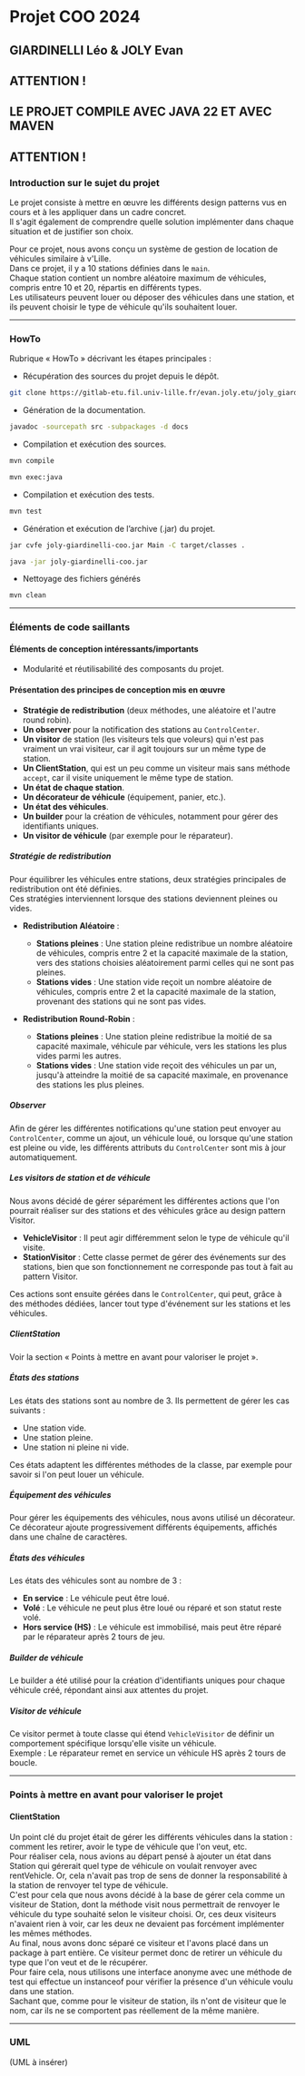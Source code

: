 # Projet COO 2024

## GIARDINELLI Léo & JOLY Evan

## ATTENTION ! 
## **LE PROJET COMPILE AVEC JAVA 22 ET AVEC MAVEN**
## ATTENTION !

### Introduction sur le sujet du projet

Le projet consiste à mettre en œuvre les différents design patterns vus en cours et à les appliquer dans un cadre concret.  
Il s'agit également de comprendre quelle solution implémenter dans chaque situation et de justifier son choix.

Pour ce projet, nous avons conçu un système de gestion de location de véhicules similaire à v'Lille.  
Dans ce projet, il y a 10 stations définies dans le `main`.  
Chaque station contient un nombre aléatoire maximum de véhicules, compris entre 10 et 20, répartis en différents types.  
Les utilisateurs peuvent louer ou déposer des véhicules dans une station, et ils peuvent choisir le type de véhicule qu'ils souhaitent louer.

---

### HowTo

Rubrique « HowTo » décrivant les étapes principales :
- Récupération des sources du projet depuis le dépôt.
```bash
git clone https://gitlab-etu.fil.univ-lille.fr/evan.joly.etu/joly_giardinelli_coo.git
```
- Génération de la documentation.
```bash
javadoc -sourcepath src -subpackages -d docs
```
- Compilation et exécution des sources.
```bash
mvn compile
```
```bash
mvn exec:java
```
- Compilation et exécution des tests.
```bash
mvn test
```

- Génération et exécution de l’archive (.jar) du projet.
```bash
jar cvfe joly-giardinelli-coo.jar Main -C target/classes .
```
```bash
java -jar joly-giardinelli-coo.jar
```
- Nettoyage des fichiers générés
```bash
mvn clean
```

---

### Éléments de code saillants

#### Éléments de conception intéressants/importants

- Modularité et réutilisabilité des composants du projet.

#### Présentation des principes de conception mis en œuvre

- **Stratégie de redistribution** (deux méthodes, une aléatoire et l'autre round robin).
- **Un observer** pour la notification des stations au `ControlCenter`.
- **Un visitor** de station (les visiteurs tels que voleurs) qui n'est pas vraiment un vrai visiteur, car il agit toujours sur un même type de station.
- **Un ClientStation**, qui est un peu comme un visiteur mais sans méthode `accept`, car il visite uniquement le même type de station.
- **Un état de chaque station**.
- **Un décorateur de véhicule** (équipement, panier, etc.).
- **Un état des véhicules**.
- **Un builder** pour la création de véhicules, notamment pour gérer des identifiants uniques.
- **Un visitor de véhicule** (par exemple pour le réparateur).

##### Stratégie de redistribution

Pour équilibrer les véhicules entre stations, deux stratégies principales de redistribution ont été définies.  
Ces stratégies interviennent lorsque des stations deviennent pleines ou vides.

- **Redistribution Aléatoire** :
  - **Stations pleines** : Une station pleine redistribue un nombre aléatoire de véhicules, compris entre 2 et la capacité maximale de la station, vers des stations choisies aléatoirement parmi celles qui ne sont pas pleines.
  - **Stations vides** : Une station vide reçoit un nombre aléatoire de véhicules, compris entre 2 et la capacité maximale de la station, provenant des stations qui ne sont pas vides.

- **Redistribution Round-Robin** :
  - **Stations pleines** : Une station pleine redistribue la moitié de sa capacité maximale, véhicule par véhicule, vers les stations les plus vides parmi les autres.
  - **Stations vides** : Une station vide reçoit des véhicules un par un, jusqu'à atteindre la moitié de sa capacité maximale, en provenance des stations les plus pleines.

##### Observer

Afin de gérer les différentes notifications qu'une station peut envoyer au `ControlCenter`, comme un ajout, un véhicule loué, ou lorsque qu'une station est pleine ou vide, les différents attributs du `ControlCenter` sont mis à jour automatiquement.

##### Les visitors de station et de véhicule

Nous avons décidé de gérer séparément les différentes actions que l'on pourrait réaliser sur des stations et des véhicules grâce au design pattern Visitor.

- **VehicleVisitor** : Il peut agir différemment selon le type de véhicule qu'il visite.
- **StationVisitor** : Cette classe permet de gérer des événements sur des stations, bien que son fonctionnement ne corresponde pas tout à fait au pattern Visitor.

Ces actions sont ensuite gérées dans le `ControlCenter`, qui peut, grâce à des méthodes dédiées, lancer tout type d'événement sur les stations et les véhicules.

##### ClientStation

Voir la section « Points à mettre en avant pour valoriser le projet ».

##### États des stations

Les états des stations sont au nombre de 3. Ils permettent de gérer les cas suivants :
- Une station vide.
- Une station pleine.
- Une station ni pleine ni vide.

Ces états adaptent les différentes méthodes de la classe, par exemple pour savoir si l'on peut louer un véhicule.

##### Équipement des véhicules

Pour gérer les équipements des véhicules, nous avons utilisé un décorateur.  
Ce décorateur ajoute progressivement différents équipements, affichés dans une chaîne de caractères.

##### États des véhicules

Les états des véhicules sont au nombre de 3 :
- **En service** : Le véhicule peut être loué.
- **Volé** : Le véhicule ne peut plus être loué ou réparé et son statut reste volé.
- **Hors service (HS)** : Le véhicule est immobilisé, mais peut être réparé par le réparateur après 2 tours de jeu.

##### Builder de véhicule

Le builder a été utilisé pour la création d'identifiants uniques pour chaque véhicule créé, répondant ainsi aux attentes du projet.

##### Visitor de véhicule

Ce visitor permet à toute classe qui étend `VehicleVisitor` de définir un comportement spécifique lorsqu'elle visite un véhicule.  
Exemple : Le réparateur remet en service un véhicule HS après 2 tours de boucle.

---

### Points à mettre en avant pour valoriser le projet

#### ClientStation

Un point clé du projet était de gérer les différents véhicules dans la station : comment les retirer, avoir le type de véhicule que l'on veut, etc.  
Pour réaliser cela, nous avions au départ pensé à ajouter un état dans Station qui gérerait quel type de véhicule on voulait renvoyer avec rentVehicle. Or, cela n'avait pas trop de sens de donner la responsabilité à la station de renvoyer tel type de véhicule.  
C'est pour cela que nous avons décidé à la base de gérer cela comme un visiteur de Station, dont la méthode visit nous permettrait de renvoyer le véhicule du type souhaité selon le visiteur choisi. Or, ces deux visiteurs n'avaient rien à voir, car les deux ne devaient pas forcément implémenter les mêmes méthodes.  
Au final, nous avons donc séparé ce visiteur et l'avons placé dans un package à part entière. Ce visiteur permet donc de retirer un véhicule du type que l'on veut et de le récupérer.  
Pour faire cela, nous utilisons une interface anonyme avec une méthode de test qui effectue un instanceof pour vérifier la présence d'un véhicule voulu dans une station.  
Sachant que, comme pour le visiteur de station, ils n'ont de visiteur que le nom, car ils ne se comportent pas réellement de la même manière.

---

### UML

(UML à insérer)